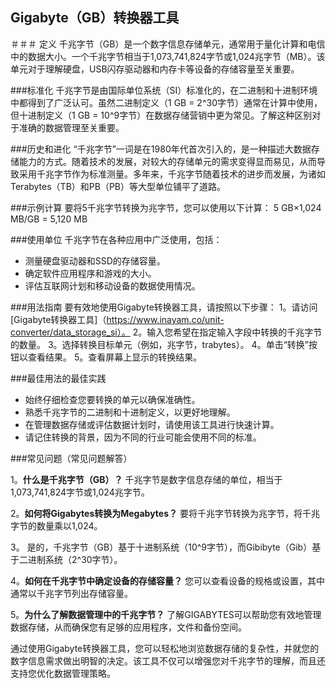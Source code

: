 ## Gigabyte（GB）转换器工具

＃＃＃ 定义
千兆字节（GB）是一个数字信息存储单元，通常用于量化计算和电信中的数据大小。一个千兆字节相当于1,073,741,824字节或1,024兆字节（MB）。该单元对于理解硬盘，USB闪存驱动器和内存卡等设备的存储容量至关重要。

###标准化
千兆字节是由国际单位系统（SI）标准化的，在二进制和十进制环境中都得到了广泛认可。虽然二进制定义（1 GB = 2^30字节）通常在计算中使用，但十进制定义（1 GB = 10^9字节）在数据存储营销中更为常见。了解这种区别对于准确的数据管理至关重要。

###历史和进化
“千兆字节”一词是在1980年代首次引入的，是一种描述大数据存储能力的方式。随着技术的发展，对较大的存储单元的需求变得显而易见，从而导致采用千兆字节作为标准测量。多年来，千兆字节随着技术的进步而发展，为诸如Terabytes（TB）和PB（PB）等大型单位铺平了道路。

###示例计算
要将5千兆字节转换为兆字节，您可以使用以下计算：
5 GB×1,024 MB/GB = 5,120 MB

###使用单位
千兆字节在各种应用中广泛使用，包括：
- 测量硬盘驱动器和SSD的存储容量。
- 确定软件应用程序和游戏的大小。
- 评估互联网计划和移动设备的数据使用情况。

###用法指南
要有效地使用Gigabyte转换器工具，请按照以下步骤：
1。请访问[Gigabyte转换器工具]（https://www.inayam.co/unit-converter/data_storage_si）。
2。输入您希望在指定输入字段中转换的千兆字节的数量。
3。选择转换目标单元（例如，兆字节，trabytes）。
4。单击“转换”按钮以查看结果。
5。查看屏幕上显示的转换结果。

###最佳用法的最佳实践
- 始终仔细检查您要转换的单元以确保准确性。
- 熟悉千兆字节的二进制和十进制定义，以更好地理解。
- 在管理数据存储或评估数据计划时，请使用该工具进行快速计算。
- 请记住转换的背景，因为不同的行业可能会使用不同的标准。

###常见问题（常见问题解答）

1。**什么是千兆字节（GB）？**
千兆字节是数字信息存储的单位，相当于1,073,741,824字节或1,024兆字节。

2。**如何将Gigabytes转换为Megabytes？**
要将千兆字节转换为兆字节，将千兆字节的数量乘以1,024。

3。
是的，千兆字节（GB）基于十进制系统（10^9字节），而Gibibyte（Gib）基于二进制系统（2^30字节）。

4。**如何在千兆字节中确定设备的存储容量？**
您可以查看设备的规格或设置，其中通常以千兆字节列出存储容量。

5。**为什么了解数据管理中的千兆字节？**
了解GIGABYTES可以帮助您有效地管理数据存储，从而确保您有足够的应用程序，文件和备份空间。

通过使用Gigabyte转换器工具，您可以轻松地浏览数据存储的复杂性，并就您的数字信息需求做出明智的决定。该工具不仅可以增强您对千兆字节的理解，而且还支持您优化数据管理策略。